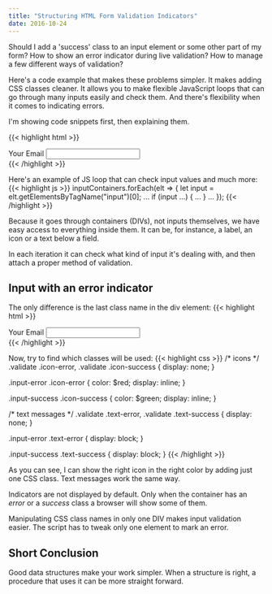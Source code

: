 ```yaml
---
title: "Structuring HTML Form Validation Indicators"
date: 2016-10-24
---
```


Should I add a 'success' class to an input element or some other part of my form?
How to show an error indicator during live validation? How to manage a few different ways of validation?

<!--more-->

Here's a code example that makes these problems simpler.
It makes adding CSS classes cleaner.
It allows you to make flexible JavaScript loops that can go through many inputs easily and check them.
And there's flexibility when it comes to indicating errors.

I'm showing code snippets first, then explaining them.

{{< highlight html >}}
<div class="container-input validate">
  <label for="admin-email">
    Your Email
  </label>
  <span class="icon-error"></span>
  <span class="icon-success"></span>
  <input type="email"
         id="admin-email"
         autocomplete="email" required
  >
</div>
{{< /highlight >}}

Here's an example of JS loop that can check input values and much more:
{{< highlight js >}}
  inputContainers.forEach(elt => {
    let input = elt.getElementsByTagName("input")[0];
    ...
    if (input ...) { ... }
    ...
  });
{{< /highlight >}}

Because it goes through containers (DIVs), not inputs themselves,
we have easy access to everything inside them.
It can be, for instance, a label, an icon or a text below a field.

In each iteration it can check what kind of input it's dealing with, and
then attach a proper method of validation.


## Input with an error indicator

The only difference is the last class name in the div element:
{{< highlight html >}}
<div class="container-input validate input-error">
  <label for="admin-email">
    Your Email
  </label>
  <span class="icon-error"></span>
  <span class="icon-success"></span>
  <input type="email"
         id="admin-email"
         autocomplete="email" required
  >
</div>
{{< /highlight >}}


Now, try to find which classes will be used: 
{{< highlight css >}}
/* icons */
.validate .icon-error,
.validate .icon-success {
  display: none;
}

.input-error .icon-error {
  color: $red;
  display: inline;
}

.input-success .icon-success {
  color: $green;
  display: inline;
}

/* text messages */
.validate .text-error,
.validate .text-success {
  display: none;
}

.input-error .text-error {
  display: block;
}

.input-success .text-success {
  display: block;
}
{{< /highlight >}}

As you can see, I can show the right icon in the right color by adding just one CSS class. 
Text messages work the same way.

Indicators are not displayed by default.
Only when the container has an *error* or a *success* class a browser will show some of them.

Manipulating CSS class names in only one DIV makes input validation easier.
The script has to tweak only one element to mark an error.

## Short Conclusion
Good data structures make your work simpler.
When a structure is right, a procedure that uses it can be more straight forward.